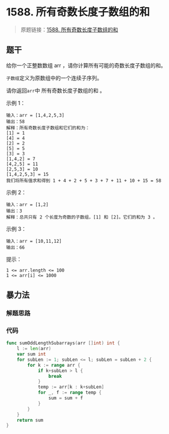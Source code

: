# 1588. 所有奇数长度子数组的和
> 原题链接：[1588. 所有奇数长度子数组的和](https://leetcode-cn.com/problems/sum-of-all-odd-length-subarrays/)
## 题干
给你一个正整数数组 arr ，请你计算所有可能的奇数长度子数组的和。

``子数组``定义为原数组中的一个连续子序列。

请你返回``arr``中 所有奇数长度子数组的和 。

 
示例 1：
```
输入：arr = [1,4,2,5,3]
输出：58
解释：所有奇数长度子数组和它们的和为：
[1] = 1
[4] = 4
[2] = 2
[5] = 5
[3] = 3
[1,4,2] = 7
[4,2,5] = 11
[2,5,3] = 10
[1,4,2,5,3] = 15
我们将所有值求和得到 1 + 4 + 2 + 5 + 3 + 7 + 11 + 10 + 15 = 58
```
示例 2：
```
输入：arr = [1,2]
输出：3
解释：总共只有 2 个长度为奇数的子数组，[1] 和 [2]。它们的和为 3 。
```
示例 3：
```
输入：arr = [10,11,12]
输出：66
```
提示：
```
1 <= arr.length <= 100
1 <= arr[i] <= 1000
```
## 暴力法
### 解题思路
### 代码
```go
func sumOddLengthSubarrays(arr []int) int {
	l := len(arr)
	var sum int
	for subLen := 1; subLen <= l; subLen = subLen + 2 {
		for k := range arr {
			if k+subLen > l {
				break
			}
			temp := arr[k : k+subLen]
			for _, f := range temp {
				sum = sum + f
			}
		}
	}
	return sum
}
```
